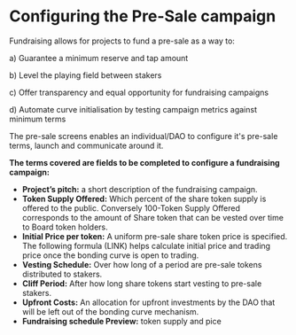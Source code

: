 # Configuring the Pre-Sale campaign

Fundraising allows for projects to fund a pre-sale as a way to:

a\) Guarantee a minimum reserve and tap amount

b\) Level the playing field between stakers 

c\) Offer transparency and equal opportunity for fundraising campaigns

d\) Automate curve initialisation by testing campaign metrics against minimum terms

The pre-sale screens enables an individual/DAO to configure it's pre-sale terms, launch and communicate around it. 



**The terms covered  are fields to be completed to configure a fundraising campaign:**

* **Project’s pitch:** a short description of the fundraising campaign.
* **Token Supply Offered:** Which percent of the share token supply is offered to the public. Conversely 100-Token Supply Offered corresponds to the amount of Share token that can be vested over time to Board token holders.
* **Initial Price per token:** A uniform pre-sale share token price is specified. The following formula \(LINK\) helps calculate initial price and trading price once the bonding curve is open to trading.
* **Vesting Schedule:** Over how long of a period are pre-sale tokens distributed to stakers.
* **Cliff Period:** After how long share tokens start vesting to pre-sale stakers.
* **Upfront Costs:** An allocation for upfront investments by the DAO that will be left out of the bonding curve mechanism.
* **Fundraising schedule Preview:** token supply and pice 



